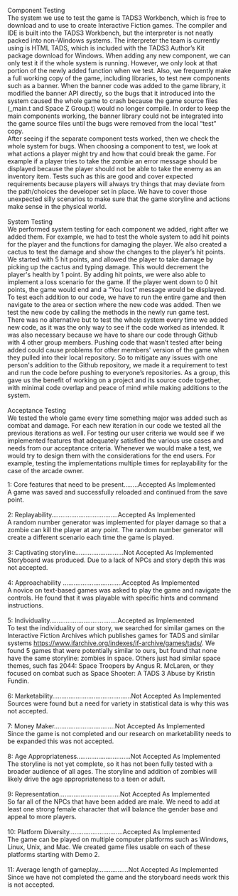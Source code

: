 
Component Testing<br>
The system we use to test the game is TADS3 Workbench, which is free to download and to use to create Interactive Fiction games. The compiler and IDE is built into the TADS3 Workbench, but the interpreter is not neatly packed into non-Windows systems. The interpreter the team is currently using is HTML TADS, which is included with the TADS3 Author’s Kit package download for Windows. When adding any new component, we can only test it if the whole system is running. However, we only look at that portion of the newly added function when we test. Also, we frequently make a full working copy of the game, including libraries, to test new components such as a banner. When the banner code was added to the game library, it modified the banner API directly, so the bugs that it introduced into the system caused the whole game to crash because the game source files (_main.t and Space Z Group.t) would no longer compile. In order to keep the main components working, the banner library could not be integrated into the game source files until the bugs were removed from the local “test” copy. <br>
After seeing if the separate component tests worked, then we check the whole system for bugs. When choosing a component to test, we look at what actions a player might try and how that could break the game. For example if a player tries to take the zombie an error message should be displayed because the player should not be able to take the enemy as an inventory item. Tests such as this are good and cover expected requirements because players will always try things that may deviate from the path/choices the developer set in place. We have to cover those unexpected silly scenarios to make sure that the game storyline and actions make sense in the physical world.<br><br>
System Testing<br>
We performed system testing for each component we added, right after we added them. For example, we had to test the whole system to add hit points for the player and the functions for damaging the player. We also created a cactus to test the damage and show the changes to the player’s hit points. We started with 5 hit points, and allowed the player to take damage by picking up the cactus and typing damage. This would decrement the player's health by 1 point. By adding hit points, we were also able to implement a loss scenario for the game. If the player went down to 0 hit points, the game would end and a “You lost” message would be displayed. To test each addition to our code, we have to run the entire game and then navigate to the area or section where the new code was added. Then we test the new code by calling the methods in the newly run game test. <br>
There was no alternative but to test the whole system every time we added new code, as it was the only way to see if the code worked as intended. It was also necessary because we have to share our code through Github with 4 other group members. Pushing code that wasn’t tested after being added could cause problems for other members' version of the game when they pulled into their local repository. So to mitigate any issues with one person's addition to the Github repository, we made it a requirement to test and run the code before pushing to everyone’s repositories. As a group, this gave us the benefit of working on a project and its source code together, with minimal code overlap and peace of mind while making additions to the system.<br><br>
Acceptance Testing<br>
We tested the whole game every time something major was added such as combat and damage. For each new iteration in our code we tested all the previous iterations as well. For testing our user criteria we would see if we implemented features that adequately satisfied the various use cases and needs from our acceptance criteria. Whenever we would make a test, we would try to design them with the considerations for the end users. For example, testing the implementations multiple times for replayability for the case of the arcade owner.<br>

1: Core features that need to be present........Accepted As Implemented<br>
A game was saved and successfully reloaded and continued from the save point. 
<br><br>
2: Replayability…………………….............Accepted As Implemented<br>
A random number generator was implemented for player damage so that a zombie can kill the player at any point. The random number generator will create a different scenario each time the game is played.
<br><br>
3: Captivating storyline…….…………........Not Accepted As Implemented<br>
Storyboard was produced. Due to a lack of NPCs and story depth this was not accepted.
<br><br>
4: Approachability …………………............Accepted As Implemented<br>
A novice on text-based games was asked to play the game and navigate the controls. He found that it was playable with specific hints and command instructions.
<br><br>
5: Individuality……………………..............Accepted as Implemented<br>
To test the individuality of our story, we searched for similar games on the Interactive Fiction Archives which publishes games for TADS and similar systems https://www.ifarchive.org/indexes/if-archive/games/tads/. We found 5 games that were potentially similar to ours, but found that none have the same storyline: zombies in space. Others just had similar space themes, such fas 2044: Space Troopers by Angus R. McLaren, or they focused on combat such as Space Shooter: A TADS 3 Abuse by Kristin Fundin. 
<br><br>
6: Marketability….........................................Not Accepted As Implemented<br>
Sources were found but a need for variety in statistical data is why this was not accepted.
<br><br>
7: Money Maker………………………...….Not Accepted As Implemented<br>
Since the game is not completed and our research on marketability needs to be expanded this was not accepted.
<br><br>
8: Age Appropriateness……….….................Not Accepted As Implemented<br>
The storyline is not yet complete, so it has not been fully tested with a broader audience of all ages. The storyline and addition of zombies will likely drive the age appropriateness to a teen or adult.
<br><br>
9: Representation………………………..…..Not Accepted As Implemented<br>
So far all of the NPCs that have been added are male. We need to add at least one strong female character that will balance the gender base and appeal to more players.
<br><br>
10: Platform Diversity………………............Accepted As Implemented<br>
The game can be played on multiple computer platforms such as Windows, Linux, Unix, and Mac. We created game files usable on each of these platforms starting with Demo 2.
<br><br>
11: Average length of gameplay………..…...Not Accepted As Implemented<br>
Since we have not completed the game and the storyboard needs work this is not accepted.
<br><br>
